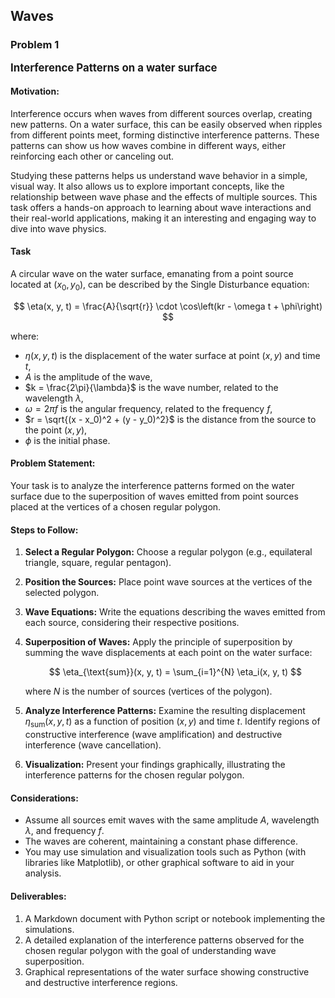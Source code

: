 ## Waves

### Problem 1

<span style="font-size: 1.2em; font-weight: bold;">Interference Patterns on a water surface</span>

#### Motivation:

Interference occurs when waves from different sources overlap, creating new patterns. On a water surface, this can be easily observed when ripples from different points meet, forming distinctive interference patterns. These patterns can show us how waves combine in different ways, either reinforcing each other or canceling out.

Studying these patterns helps us understand wave behavior in a simple, visual way. It also allows us to explore important concepts, like the relationship between wave phase and the effects of multiple sources. This task offers a hands-on approach to learning about wave interactions and their real-world applications, making it an interesting and engaging way to dive into wave physics.

#### Task

A circular wave on the water surface, emanating from a point source located at $(x_0, y_0)$, can be described by the Single Disturbance equation:

$$
\eta(x, y, t) = \frac{A}{\sqrt{r}} \cdot \cos\left(kr - \omega t + \phi\right)
$$

where:

- $\eta(x, y, t)$ is the displacement of the water surface at point $(x, y)$ and time $t$,
- $A$ is the amplitude of the wave,
- $k = \frac{2\pi}{\lambda}$ is the wave number, related to the wavelength $\lambda$,
- $\omega = 2\pi f$ is the angular frequency, related to the frequency $f$,
- $r = \sqrt{(x - x_0)^2 + (y - y_0)^2}$ is the distance from the source to the point $(x, y)$,
- $\phi$ is the initial phase.

#### Problem Statement:

Your task is to analyze the interference patterns formed on the water surface due to the superposition of waves emitted from point sources placed at the vertices of a chosen regular polygon.

#### Steps to Follow:

1. **Select a Regular Polygon:** Choose a regular polygon (e.g., equilateral triangle, square, regular pentagon).

2. **Position the Sources:** Place point wave sources at the vertices of the selected polygon.

3. **Wave Equations:** Write the equations describing the waves emitted from each source, considering their respective positions.

4. **Superposition of Waves:** Apply the principle of superposition by summing the wave displacements at each point on the water surface:

   $$
   \eta_{\text{sum}}(x, y, t) = \sum_{i=1}^{N} \eta_i(x, y, t)
   $$

   where $N$ is the number of sources (vertices of the polygon).

5. **Analyze Interference Patterns:** Examine the resulting displacement $\eta_{\text{sum}}(x, y, t)$ as a function of position $(x, y)$ and time $t$. Identify regions of constructive interference (wave amplification) and destructive interference (wave cancellation).

6. **Visualization:** Present your findings graphically, illustrating the interference patterns for the chosen regular polygon.

#### Considerations:

- Assume all sources emit waves with the same amplitude $A$, wavelength $\lambda$, and frequency $f$.
- The waves are coherent, maintaining a constant phase difference.
- You may use simulation and visualization tools such as Python (with libraries like Matplotlib), or other graphical software to aid in your analysis.

#### Deliverables:

1. A Markdown document with Python script or notebook implementing the simulations.
2. A detailed explanation of the interference patterns observed for the chosen regular polygon with the goal of understanding wave superposition.
3. Graphical representations of the water surface showing constructive and destructive interference regions.